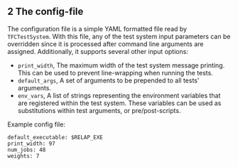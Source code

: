 ## 2 The config-file
The configuration file is a simple YAML formatted file read by `TFCTestSystem`.
With this file, any of the test system input parameters can be overridden since
it is processed after command line arguments are assigned. Additionally, it
supports several other input options:
  - `print_width`, The maximum width of the test system message printing. This
  can be used to prevent line-wrapping when running the tests.
  - `default_args`, A set of arguments to be prepended to all tests' arguments.
  - `env_vars`, A list of strings representing the environment variables that
    are registered within the test system. These variables can be used as
    substitutions within test arguments, or pre/post-scripts.

Example config file:
```
default_executable: $RELAP_EXE
print_width: 97
num_jobs: 48
weights: 7
```

